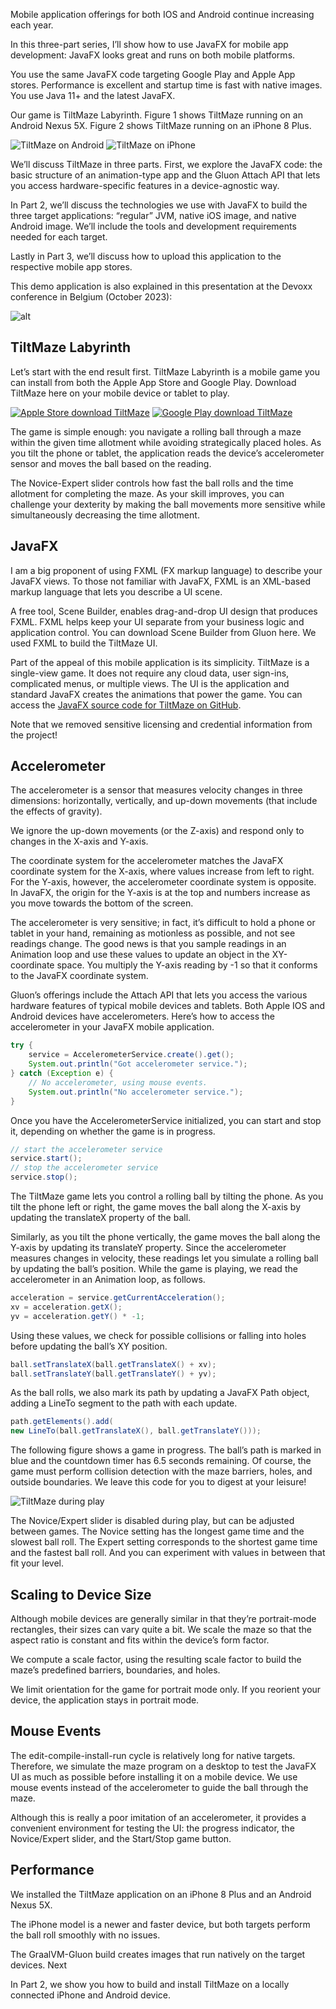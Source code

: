 Mobile application offerings for both IOS and Android continue increasing each year.

In this three-part series, I’ll show how to use JavaFX for mobile app development: JavaFX looks great and runs on both mobile platforms.

You use the same JavaFX code targeting Google Play and Apple App stores. Performance is excellent and startup time is fast with native images. You use Java 11+ and the latest JavaFX.

Our game is TiltMaze Labyrinth. Figure 1 shows TiltMaze running on an Android Nexus 5X. Figure 2 shows TiltMaze running on an iPhone 8 Plus.

![TiltMaze on Android](TiltMaze-android-small.jpg)
![TiltMaze on iPhone](TiltMaze-iPhone-small.jpg)

We’ll discuss TiltMaze in three parts. First, we explore the JavaFX code: the basic structure of an animation-type app and the Gluon Attach API that lets you access hardware-specific features in a device-agnostic way.

In Part 2, we’ll discuss the technologies we use with JavaFX to build the three target applications: “regular” JVM, native iOS image, and native Android image. We’ll include the tools and development requirements needed for each target.

Lastly in Part 3, we’ll discuss how to upload this application to the respective mobile app stores.

This demo application is also explained in this presentation at the Devoxx conference in Belgium (October 2023):

![alt](youtube:3nT8vurpmqc)

## TiltMaze Labyrinth

Let’s start with the end result first. TiltMaze Labyrinth is a mobile game you can install from both the Apple App Store and Google Play. Download TiltMaze here on your mobile device or tablet to play.

[![Apple Store download TiltMaze](app-store-logo-sm.jpg)](https://apps.apple.com/us/app/tiltmaze-labyrinth/id1566464439)
[![Google Play download TiltMaze](google-play-logo-sm-1.jpg)](https://play.google.com/store/apps/details?id=com.asgteach.accelerometer.TiltMaze)

The game is simple enough: you navigate a rolling ball through a maze within the given time allotment while avoiding strategically placed holes. As you tilt the phone or tablet, the application reads the device’s accelerometer sensor and moves the ball based on the reading.

The Novice-Expert slider controls how fast the ball rolls and the time allotment for completing the maze. As your skill improves, you can challenge your dexterity by making the ball movements more sensitive while simultaneously decreasing the time allotment.

## JavaFX

I am a big proponent of using FXML (FX markup language) to describe your JavaFX views.  To those not familiar with JavaFX, FXML is an XML-based markup language that lets you describe a UI scene.

A free tool, Scene Builder, enables drag-and-drop UI design that produces FXML. FXML helps keep your UI separate from your business logic and application control. You can download Scene Builder from Gluon here. We used FXML to build the TiltMaze UI.

Part of the appeal of this mobile application is its simplicity. TiltMaze is a single-view game. It does not require any cloud data, user sign-ins, complicated menus, or multiple views. The UI is the application and standard JavaFX creates the animations that power the game. You can access the [JavaFX source code for TiltMaze on GitHub](https://github.com/gailasgteach/TiltMaze).

Note that we removed sensitive licensing and credential information from the project!

## Accelerometer

The accelerometer is a sensor that measures velocity changes in three dimensions: horizontally, vertically, and up-down movements (that include the effects of gravity).

We ignore the up-down movements (or the Z-axis) and respond only to changes in the X-axis and Y-axis.

The coordinate system for the accelerometer matches the JavaFX coordinate system for the X-axis, where values increase from left to right. For the Y-axis, however, the accelerometer coordinate system is opposite. In JavaFX, the origin for the Y-axis is at the top and numbers increase as you move towards the bottom of the screen.

The accelerometer is very sensitive; in fact, it’s difficult to hold a phone or tablet in your hand, remaining as motionless as possible, and not see readings change. The good news is that you sample readings in an Animation loop and use these values to update an object in the XY-coordinate space. You multiply the Y-axis reading by -1 so that it conforms to the JavaFX coordinate system.

Gluon’s offerings include the Attach API that lets you access the various hardware features of typical mobile devices and tablets. Both Apple IOS and Android devices have accelerometers. Here’s how to access the accelerometer in your JavaFX mobile application.

```java
try {
    service = AccelerometerService.create().get();
    System.out.println("Got accelerometer service.");
} catch (Exception e) {
    // No accelerometer, using mouse events.
    System.out.println("No accelerometer service.");
}
```

Once you have the AccelerometerService initialized, you can start and stop it, depending on whether the game is in progress.

```java
// start the accelerometer service
service.start();
// stop the accelerometer service
service.stop();
```

The TiltMaze game lets you control a rolling ball by tilting the phone. As you tilt the phone left or right, the game moves the ball along the X-axis by updating the translateX property of the ball.

Similarly, as you tilt the phone vertically, the game moves the ball along the Y-axis by updating its translateY property. Since the accelerometer measures changes in velocity, these readings let you simulate a rolling ball by updating the ball’s position. While the game is playing, we read the accelerometer in an Animation loop, as follows.

```java
acceleration = service.getCurrentAcceleration();
xv = acceleration.getX();
yv = acceleration.getY() * -1;
```

Using these values, we check for possible collisions or falling into holes before updating the ball’s XY position.

```java
ball.setTranslateX(ball.getTranslateX() + xv);
ball.setTranslateY(ball.getTranslateY() + yv);
```

As the ball rolls, we also mark its path by updating a JavaFX Path object, adding a LineTo segment to the path with each update.

```java
path.getElements().add(
new LineTo(ball.getTranslateX(), ball.getTranslateY()));
```

The following figure shows a game in progress. The ball’s path is marked in blue and the countdown timer has 6.5 seconds remaining.  Of course, the game must perform collision detection with the maze barriers, holes, and outside boundaries. We leave this code for you to digest at your leisure!

![TiltMaze during play](TiltMaze-InPlay-small.jpg)

The Novice/Expert slider is disabled during play, but can be adjusted between games. The Novice setting has the longest game time and the slowest ball roll. The Expert setting corresponds to the shortest game time and the fastest ball roll. And you can experiment with values in between that fit your level.

## Scaling to Device Size

Although mobile devices are generally similar in that they’re portrait-mode rectangles, their sizes can vary quite a bit. We scale the maze so that the aspect ratio is constant and fits within the device’s form factor.

We compute a scale factor, using the resulting scale factor to build the maze’s predefined barriers, boundaries, and holes.

We limit orientation for the game for portrait mode only. If you reorient your device, the application stays in portrait mode.

## Mouse Events

The edit-compile-install-run cycle is relatively long for native targets. Therefore, we simulate the maze program on a desktop to test the JavaFX UI as much as possible before installing it on a mobile device. We use mouse events instead of the accelerometer to guide the ball through the maze.

Although this is really a poor imitation of an accelerometer, it provides a convenient environment for testing the UI: the progress indicator, the Novice/Expert slider, and the Start/Stop game button.

## Performance

We installed the TiltMaze application on an iPhone 8 Plus and an Android Nexus 5X.

The iPhone model is a newer and faster device, but both targets perform the ball roll smoothly with no issues.

The GraalVM-Gluon build creates images that run natively on the target devices.
Next

In Part 2, we show you how to build and install TiltMaze on a locally connected iPhone and Android device.